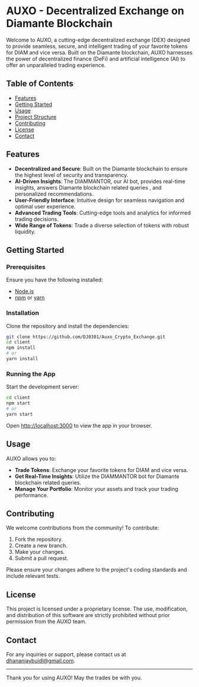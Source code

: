 # AUXO - Decentralized Exchange on Diamante Blockchain

Welcome to AUXO, a cutting-edge decentralized exchange (DEX) designed to provide seamless, secure, and intelligent trading of your favorite tokens for DIAM and vice versa. Built on the Diamante blockchain, AUXO harnesses the power of decentralized finance (DeFi) and artificial intelligence (AI) to offer an unparalleled trading experience.

## Table of Contents

- [Features](#features)
- [Getting Started](#getting-started)
- [Usage](#usage)
- [Project Structure](#project-structure)
- [Contributing](#contributing)
- [License](#license)
- [Contact](#contact)

## Features

- **Decentralized and Secure**: Built on the Diamante blockchain to ensure the highest level of security and transparency.
- **AI-Driven Insights**: The DIAMMANTOR, our AI bot, provides real-time insights, answers Diamante blockchain related queries , and personalized recommendations. 
- **User-Friendly Interface**: Intuitive design for seamless navigation and optimal user experience.
- **Advanced Trading Tools**: Cutting-edge tools and analytics for informed trading decisions.
- **Wide Range of Tokens**: Trade a diverse selection of tokens with robust liquidity.

## Getting Started

### Prerequisites

Ensure you have the following installed:

- [Node.js](https://nodejs.org/en/download/)
- [npm](https://www.npmjs.com/get-npm) or [yarn](https://yarnpkg.com/getting-started/install)

### Installation

Clone the repository and install the dependencies:

```bash
git clone https://github.com/DJ0301/Auxo_Crypto_Exchange.git
cd client
npm install
# or
yarn install
```

### Running the App

Start the development server:

```bash
cd client
npm start
# or
yarn start
```

Open [http://localhost:3000](http://localhost:3000) to view the app in your browser.

## Usage

AUXO allows you to:

- **Trade Tokens**: Exchange your favorite tokens for DIAM and vice versa.
- **Get Real-Time Insights**: Utilize the DIAMMANTOR bot for Diamante blockchain related queries.
- **Manage Your Portfolio**: Monitor your assets and track your trading performance.



## Contributing

We welcome contributions from the community! To contribute:

1. Fork the repository.
2. Create a new branch.
3. Make your changes.
4. Submit a pull request.

Please ensure your changes adhere to the project's coding standards and include relevant tests.

## License

This project is licensed under a proprietary license. The use, modification, and distribution of this software are strictly prohibited without prior permission from the AUXO team.

## Contact

For any inquiries or support, please contact us at [dhananjaybuidl@gmail.com](mailto:dhananjaybuidl@gmail.com).

---

Thank you for using AUXO! May the trades be with you.
```
